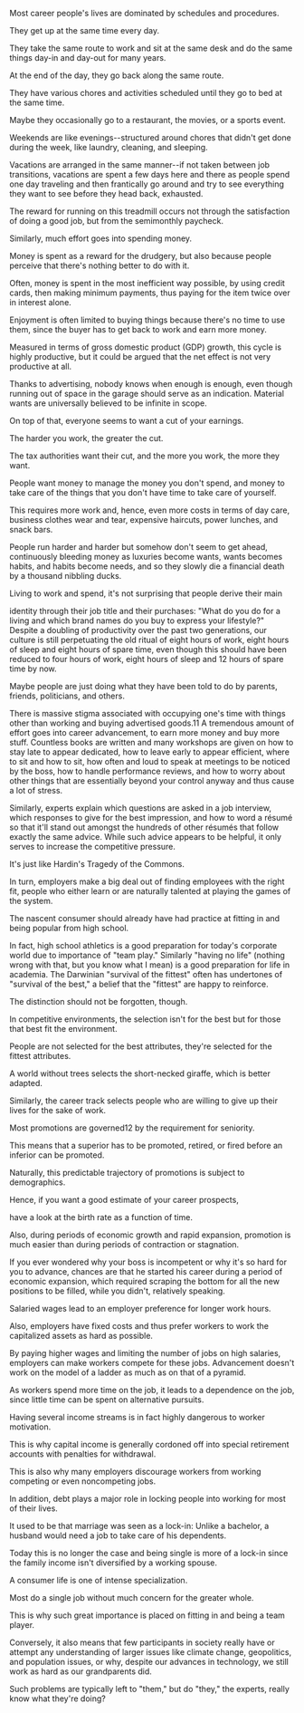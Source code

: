 Most career people's lives are dominated by schedules and procedures. 

They
get up at the same time every day. 

They take the same route to work and sit at
the same desk and do the same things day-in and day-out for many years. 

At the
end of the day, they go back along the same route. 

They have various chores and
activities  scheduled  until  they  go  to  bed  at  the  same  time. 

 Maybe  they
occasionally go to a restaurant, the movies, or a sports event. 

Weekends are like
evenings--structured  around  chores  that  didn't  get  done  during  the  week,  like
laundry, cleaning, and sleeping. 

Vacations are arranged in the same manner--if
not taken between job transitions, vacations are spent a few days here and there
as people spend one day traveling and then frantically go around and try to see
everything they want to see before they head back, exhausted. 

The reward for
running on this treadmill occurs not through the satisfaction of doing a good job,
but from the semimonthly paycheck.


Similarly, much effort goes into spending money. 

Money is spent as a reward
for the drudgery, but also because people perceive that there's nothing better to
do with it. 

Often, money is spent in the most inefficient way possible, by using
credit cards, then making minimum payments, thus paying for the item twice
over  in  interest  alone. 

 Enjoyment  is  often  limited  to  buying  things  because
there's no time to use them, since the buyer has to get back to work and earn
more money. 

Measured in terms of gross domestic product (GDP) growth, this
cycle is highly productive, but it could be argued that the net effect is not very
productive at all. 

Thanks to advertising, nobody knows when enough is enough,
even though running out of space in the garage should serve as an indication.
Material wants are universally believed to be infinite in scope.


On top of that, everyone seems to want a cut of your earnings. 

The harder
you work, the greater the cut. 

The tax authorities want their cut, and the more
you work, the more they want. 

People want money to manage the money you
don't spend, and money to take care of the things that you don't have time to take
care of yourself. 

This requires more work and, hence, even more costs in terms
of day care, business clothes wear and tear, expensive haircuts, power lunches,
and snack bars. 

People run harder and harder but somehow don't seem to get
ahead, continuously bleeding money as luxuries become wants, wants becomes
habits, and habits become needs, and so they slowly die a financial death by a
thousand nibbling ducks.


Living to work and spend, it's not surprising that people derive their main

identity through their job title and their purchases: "What do you do for a living
and  which  brand  names  do  you  buy  to  express  your  lifestyle?"  Despite  a
doubling  of  productivity  over  the  past  two  generations,  our  culture  is  still
perpetuating the old ritual of eight hours of work, eight hours of sleep and eight
hours of spare time, even though this should have been reduced to four hours of
work, eight hours of sleep and 12 hours of spare time by now. 

Maybe people are
just doing what they have been told to do by parents, friends, politicians, and
others. 

There is massive stigma associated with occupying one's time with things
other  than  working  and  buying  advertised  goods.11  A  tremendous  amount  of
effort goes into career advancement, to earn more money and buy more stuff.
Countless books are written and many workshops are given on how to stay late
to appear dedicated, how to leave early to appear efficient, where to sit and how
to sit, how often and loud to speak at meetings to be noticed by the boss, how to
handle  performance  reviews,  and  how  to  worry  about  other  things  that  are
essentially beyond your control anyway and thus cause a lot of stress. 

Similarly,
experts explain which questions are asked in a job interview, which responses to
give for the best impression, and how to word a résumé so that it'll stand out
amongst  the  hundreds  of  other  résumés  that  follow  exactly  the  same  advice.
While  such  advice  appears  to  be  helpful,  it  only  serves  to  increase  the
competitive pressure. 

It's just like Hardin's Tragedy of the Commons. 

In turn,
employers make a big deal out of finding employees with the right fit, people
who either learn or are naturally talented at playing the games of the system. 

The
nascent  consumer  should  already  have  had  practice  at  fitting  in  and  being
popular from high school. 

In fact, high school athletics is a good preparation for
today's corporate world due to importance of "team play." Similarly "having no
life" (nothing wrong with that, but you know what I mean) is a good preparation
for life in academia.
The Darwinian "survival of the fittest" often has undertones of "survival of
the best," a belief that the "fittest" are happy to reinforce. 

The distinction should
not be forgotten, though. 

In competitive environments, the selection isn't for the
best but for those that best fit the environment. 

People are not selected for the
best attributes, they're selected for the fittest attributes. 

A world without trees
selects the short-necked giraffe, which  is  better  adapted. 

 Similarly,  the  career
track selects people who are willing to give up their lives for the sake of work.


Most  promotions  are  governed12  by  the  requirement  for  seniority. 

 This
means that a superior has to be promoted, retired, or fired before an inferior can
be promoted. 

Naturally, this predictable trajectory of promotions is subject to
demographics. 

 Hence,  if  you  want  a  good  estimate  of  your  career  prospects,

have  a  look  at  the  birth  rate  as  a  function  of  time. 

 Also,  during  periods  of
economic growth and  rapid  expansion,  promotion  is  much  easier  than  during
periods  of  contraction  or  stagnation. 

 If  you  ever  wondered  why  your  boss  is
incompetent or why it's so hard for you to advance, chances are that he started
his career during a period of economic expansion, which required scraping the
bottom  for  all  the  new  positions  to  be  filled,  while  you  didn't,  relatively
speaking.


Salaried wages lead to an employer preference for longer work hours. 

Also,
employers  have  fixed  costs  and  thus  prefer  workers  to  work  the  capitalized
assets as hard as possible. 

By paying higher wages and limiting the number of
jobs  on  high  salaries,  employers  can  make  workers  compete  for  these  jobs.
Advancement doesn't work on the model of a ladder as much as on that of a
pyramid. 

As workers spend more time on the job, it leads to a dependence on the
job, since little time can be spent on alternative pursuits. 

Having several income
streams is in fact highly dangerous to worker motivation. 

This is why capital
income is generally cordoned off into special retirement accounts with penalties
for  withdrawal. 

 This  is  also  why  many  employers  discourage  workers  from
working competing or even noncompeting jobs. 

In addition, debt plays a major
role in locking people into working for most of their lives. 

It used to be that
marriage was seen as a lock-in: Unlike a bachelor, a husband would need a job to
take care of his dependents. 

Today this is no longer the case and being single is
more of a lock-in since the family income isn't diversified by a working spouse.


A consumer life is one of intense specialization. 

Most do a single job without
much concern for the greater whole. 

This is why such great importance is placed
on  fitting  in  and  being  a  team  player. 

 Conversely,  it  also  means  that  few
participants in society really have or attempt any understanding of larger issues
like  climate  change,  geopolitics,  and  population  issues,  or  why,  despite  our
advances  in  technology,  we  still  work  as  hard  as  our  grandparents  did. 

 Such
problems are typically left to "them," but do "they," the experts, really know
what they're doing?